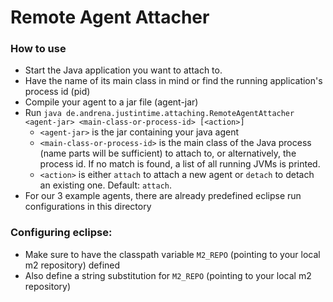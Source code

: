 # Remote Agent Attacher

### How to use

* Start the Java application you want to attach to.
* Have the name of its main class in mind or find the running application's process id (pid)
* Compile your agent to a jar file (agent-jar)
* Run `java de.andrena.justintime.attaching.RemoteAgentAttacher <agent-jar> <main-class-or-process-id> [<action>]`
  * `<agent-jar>` is the jar containing your java agent
  * `<main-class-or-process-id>` is the main class of the Java process (name parts will be sufficient) to attach to, or alternatively, the process id. If no match is found, a list of all running JVMs is printed.
  * `<action>` is either `attach` to attach a new agent or `detach` to detach an existing one. Default: `attach`. 
* For our 3 example agents, there are already predefined eclipse run configurations in this directory

### Configuring eclipse:
 
 * Make sure to have the classpath variable `M2_REPO` (pointing to your local m2 repository) defined
 * Also define a string substitution for `M2_REPO` (pointing to your local m2 repository)